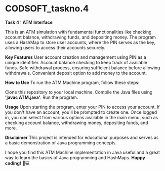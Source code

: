 # CODSOFT_taskno.4
**Task 4 : ATM Interface**

This is an ATM simulation with fundamental functionalities like checking account balance, withdrawing funds, and depositing money. 
The program uses a HashMap to store user accounts, where the PIN serves as the key, allowing users to access their accounts securely.

**Key Features**
User account creation and management using PIN as a unique identifier.
Account balance checking to keep track of available funds. 
Safe withdrawal process, ensuring sufficient balance before allowing withdrawals.
Convenient deposit option to add money to the account.

**How to Use**
To run the ATM Machine program, follow these steps:

Clone this repository to your local machine. 
Compile the Java files using **'javac ATM.java'**.
Run the program.

**Usage**
Upon starting the program, enter your PIN to access your account. 
If you don't have an account, you'll be prompted to create one.
Once logged in, you can select from various options available in the main menu, such as checking account balance, withdrawing money, depositing funds, and more.

**Disclaimer**
This project is intended for educational purposes and serves as a basic demonstration of Java programming concepts.

I hope you find this ATM Machine implementation in Java useful and a great way to learn the basics of Java programming and HashMaps.
**Happy coding!** 🚀💻
